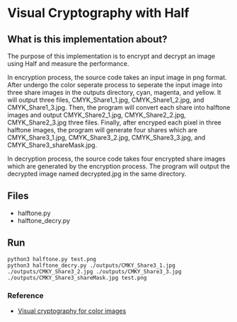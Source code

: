 # Visual Cryptography with Half


## What is this implementation about?
The purpose of this implementation is to encrypt and decrypt an image 
using Half and measure the performance.<br />

In encryption process, the source code takes an input image in png format. After undergo the color seperate process to seperate the input image into three share images in the outputs directory, cyan, magenta, and yellow. It will output three files, CMYK_Share1_1.jpg, CMYK_Share1_2.jpg, and CMYK_Share1_3.jpg. Then, the program will convert each share into halftone images and output CMYK_Share2_1.jpg, CMYK_Share2_2.jpg, CMYK_Share2_3.jpg three files. Finally, after encryped each pixel in three halftone images, the program will generate four shares which are CMYK_Share3_1.jpg, CMYK_Share3_2.jpg, CMYK_Share3_3.jpg, and CMYK_Share3_shareMask.jpg.

In decryption process, the source code takes four encrypted share images which are generated by the encryption process. The program will output the decrypted image named decrypted.jpg in the same directory.

## Files
- halftone.py
- halftone_decry.py

## Run
```
python3 halftone.py test.png
python3 halftone_decry.py ./outputs/CMKY_Share3_1.jpg ./outputs/CMKY_Share3_2.jpg ./outputs/CMKY_Share3_3.jpg ./outputs/CMKY_Share3_shareMask.jpg test.png
```
### Reference
- [Visual cryptography for color images](https://citeseerx.ist.psu.edu/viewdoc/download?doi=10.1.1.457.5077&rep=rep1&type=pdf)
